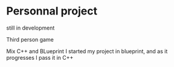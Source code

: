 # Personnal project

still in development

Third person game

Mix C++ and BLueprint 
I started my project in blueprint, and as it progresses I pass it in C++
